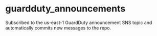 # guardduty_announcements

Subscribed to the us-east-1 GuardDuty announcement SNS topic and automatically commits new messages to the repo.
